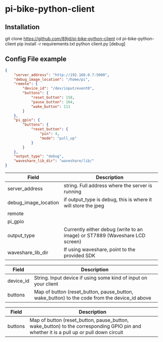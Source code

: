 # pi-bike-python-client

## Installation
git clone https://github.com/89jd/pi-bike-python-client
cd pi-bike-python-client
pip install -r requirements.txt
python client.py [debug]

## Config File example

```json
{
    "server_address": "http://192.168.0.7:5000",
    "debug_image_location": "/home/pi",
    "remote": { 
        "device_id": "/dev/input/event0",
        "buttons": {
            "reset_button": 158,
            "pause_button": 164,
            "wake_button": 111
        }
    },
    "pi_gpio": {
        "buttons": {    
            "reset_button": {
                "pin": 4,
                "mode": "pull_up"
            }
        }
    },
    "output_type": "debug",
    "waveshare_lib_dir": "waveshare/lib/"
}
```


| Field      | Description |
| ----------- | ----------- |
| server_address      | string. Full address where the server is running  |
| debug_image_location   |if output_type is debug, this is where it will store the jpeg        |
| remote   | 
| pi_gpio   | 
| output_type   | Currently either debug (write to an image) or ST7889 (Waveshare LCD screen) |
| waveshare_lib_dir   | If using waveshare, point to the provided SDK |

| Field      | Description |
| ----------- | ----------- |
| device_id      | String. Input device if using some kind of input on your client  |
| buttons   | Map of button (reset_button, pause_button, wake_button) to the code from the device_id above   |


| Field      | Description |
| ----------- | ----------- |
| buttons   | Map of button (reset_button, pause_button, wake_button) to the corresponding GPIO pin and whether it is a pull up or pull down circuit|
